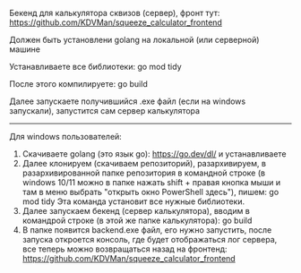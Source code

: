 Бекенд для калькулятора сквизов (сервер), фронт тут: https://github.com/KDVMan/squeeze_calculator_frontend

Должен быть установлени golang на локальной (или серверной) машине

Устанавливаете все библиотеки: go mod tidy

После этого компилируете: go build

Далее запускаете получившийся .exe файл (если на windows запускали), запустится сам сервер калькулятора

-----

Для windows пользователей:

1) Скачиваете golang (это язык go): https://go.dev/dl/ и устанавливаете
2) Далее клонируем (скачиваем репозиторий), разархивируем, в разархивированной папке репозитория в командной строке (в windows 10/11 можно в папке нажать shift + правая кнопка мыши и там в меню выбрать "открыть окно PowerShell здесь"), пишем: go mod tidy Эта команда установит все нужные библиотеки.
3) Далее запускаем бекенд (сервер калькулятора), вводим в командрой строке (в этой же папке калькулятора): go build
4) В папке появится backend.exe файл, его нужно запустить, после запуска откроется консоль, где будет отображаться лог сервера, все теперь можно возвращаться назад на фронтенд: https://github.com/KDVMan/squeeze_calculator_frontend
